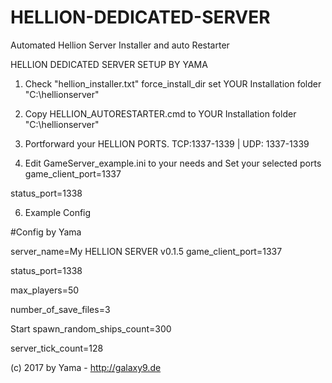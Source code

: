 # HELLION-DEDICATED-SERVER
Automated Hellion Server Installer and auto Restarter

HELLION DEDICATED SERVER SETUP BY YAMA

1. Check "hellion_installer.txt"
force_install_dir set YOUR Installation folder "C:\hellionserver"

3. Copy HELLION_AUTORESTARTER.cmd to YOUR Installation folder "C:\hellionserver"
4. Portforward your HELLION PORTS. TCP:1337-1339 | UDP: 1337-1339
5. Edit GameServer_example.ini to your needs and Set your selected ports
game_client_port=1337

status_port=1338


6. Example Config 

#Config by Yama

server_name=My HELLION SERVER v0.1.5
game_client_port=1337

status_port=1338

max_players=50

number_of_save_files=3

Start
spawn_random_ships_count=300

server_tick_count=128


(c) 2017 by Yama - http://galaxy9.de
